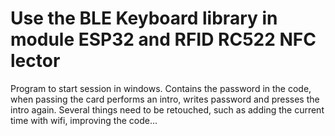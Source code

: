 # Use the BLE Keyboard library in module ESP32 and RFID RC522 NFC lector

Program to start session in windows. Contains the password in the code, when passing the card performs an intro,
writes password and presses the intro again. Several things need to be retouched, such as adding the current time with wifi, improving the code...
